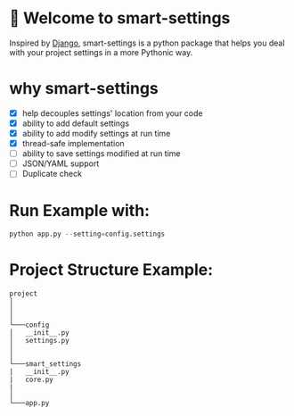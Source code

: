 # 👋 Welcome to smart-settings
Inspired by [Django](https://github.com/django/django/blob/main/django/conf/__init__.py), smart-settings is a python package that helps you deal with your project settings in a more Pythonic way.

# why smart-settings
- [X] help decouples settings' location from your code
- [X] ability to add default settings
- [X] ability to add modify settings at run time
- [X] thread-safe implementation
- [ ] ability to save settings modified at run time
- [ ] JSON/YAML support
- [ ] Duplicate check

# Run Example with:
```python
python app.py --setting=config.settings
```

# Project Structure Example:
```
project
│
│  
│
└───config
│   __init__.py
│   settings.py
│
│   
└───smart_settings
|   __init__.py
|   core.py
| 
│
└───app.py
```
